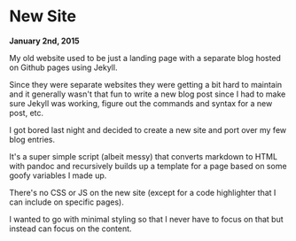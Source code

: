 # New Site

**January 2nd, 2015**

My old website used to be just a landing page with a separate blog hosted on Github pages using Jekyll.

Since they were separate websites they were getting a bit hard to maintain and it generally wasn't that fun to write a new blog post since I had to make sure Jekyll was working, figure out the commands and syntax for a new post, etc.

I got bored last night and decided to create a new site and port over my few blog entries.

It's a super simple script (albeit messy) that converts markdown to HTML with pandoc and recursively builds up a template for a page based on some goofy variables I made up.

There's no CSS or JS on the new site (except for a code highlighter that I can include on specific pages).

I wanted to go with minimal styling so that I never have to focus on that but instead can focus on the content.
